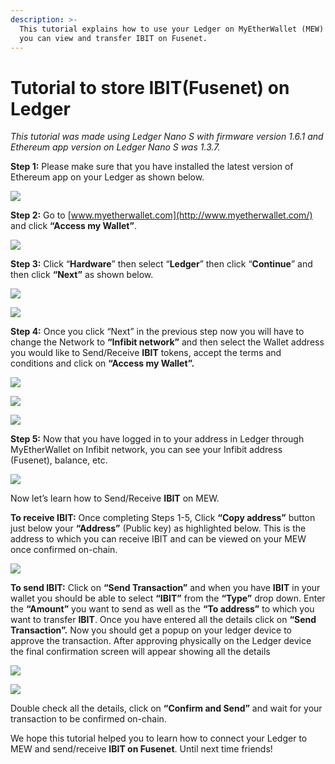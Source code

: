 ```yaml
---
description: >-
  This tutorial explains how to use your Ledger on MyEtherWallet (MEW) so that
  you can view and transfer IBIT on Fusenet.
---
```


# Tutorial to store IBIT\(Fusenet\) on Ledger



_This tutorial was made using Ledger Nano S with firmware version 1.6.1 and Ethereum app version on Ledger Nano S was 1.3.7._

**Step 1:** Please make sure that you have installed the latest version of Ethereum app on your Ledger as shown below.

![](../.gitbook/assets/0%20%282%29.png)

**Step 2:** Go to [www.myetherwallet.com](http://www.myetherwallet.com/) and click **“Access my Wallet”**.

![](../.gitbook/assets/1%20%285%29.png)

**Step 3:** Click “**Hardware**” then select “**Ledger**” then click “**Continue**” and then click **“Next”** as shown below.

![](../.gitbook/assets/2%20%285%29.png)

![](../.gitbook/assets/3%20%284%29.png)

**Step 4:** Once you click “Next” in the previous step now you will have to change the Network to **“Infibit network”** and then select the Wallet address you would like to Send/Receive **IBIT** tokens, accept the terms and conditions and click on **“Access my Wallet”.**

![](../.gitbook/assets/4%20%285%29.png)

![](../.gitbook/assets/5%20%283%29.png)

![](../.gitbook/assets/6%20%284%29.png)

**Step 5:** Now that you have logged in to your address in Ledger through MyEtherWallet on Infibit network, you can see your Infibit address \(Fusenet\), balance, etc.

![](../.gitbook/assets/7%20%283%29.png)

Now let’s learn how to Send/Receive **IBIT** on MEW.

**To receive IBIT:** Once completing Steps 1-5, Click **“Copy address”** button just below your **“Address”** \(Public key\) as highlighted below. This is the address to which you can receive IBIT and can be viewed on your MEW once confirmed on-chain.

![](../.gitbook/assets/8%20%283%29.png)

**To send IBIT:** Click on **“Send Transaction”** and when you have **IBIT** in your wallet you should be able to select **“IBIT”** from the **“Type”** drop down. Enter the **“Amount”** you want to send as well as the **“To address”** to which you want to transfer **IBIT**. Once you have entered all the details click on **“Send Transaction”.** Now you should get a popup on your ledger device to approve the transaction. After approving physically on the Ledger device the final confirmation screen will appear showing all the details

![](../.gitbook/assets/9%20%283%29.png)

![](../.gitbook/assets/10%20%283%29.png)

Double check all the details, click on **“Confirm and Send”** and wait for your transaction to be confirmed on-chain.

We hope this tutorial helped you to learn how to connect your Ledger to MEW and send/receive **IBIT on Fusenet**. Until next time friends!

